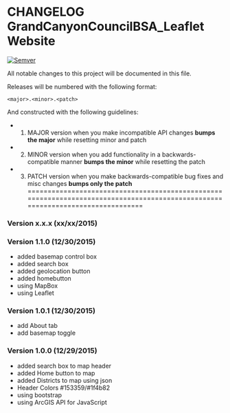 CHANGELOG GrandCanyonCouncilBSA_Leaflet Website
===========================================

[![Semver](http://img.shields.io/SemVer/2.0.0.png)](http://semver.org/spec/v2.0.0.html)

All notable changes to this project will be documented in this file.

Releases will be numbered with the following format:

`<major>.<minor>.<patch>`

And constructed with the following guidelines:

* 1. MAJOR version when you make incompatible API changes **bumps the major** while resetting minor and patch
* 2. MINOR version when you add functionality in a backwards-compatible manner **bumps the minor** while resetting the patch
* 3. PATCH version when you make backwards-compatible bug fixes and misc changes **bumps only the patch**
===============================================================================================================================

### Version x.x.x (xx/xx/2015)

### Version 1.1.0 (12/30/2015)

* added basemap control box
* added search box
* added geolocation button
* added homebutton
* using MapBox
* using Leaflet

### Version 1.0.1 (12/30/2015)

* add About tab
* add basemap toggle

### Version 1.0.0 (12/29/2015)

* added search box to map header
* added Home button to map
* added Districts to map using json
* Header Colors #153359/#1f4b82
* using bootstrap
* using ArcGIS API for JavaScript

